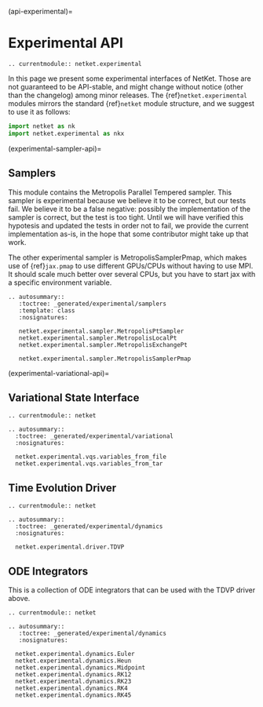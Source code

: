 (api-experimental)=

# Experimental API

```{eval-rst}
.. currentmodule:: netket.experimental
```

In this page we present some experimental interfaces of NetKet.
Those are not guaranteed to be API-stable, and might change without notice (other than the
changelog) among minor releases.
The {ref}`netket.experimental` modules mirrors the standard {ref}`netket` module structure,
and we suggest to use it as follows:

```python
import netket as nk
import netket.experimental as nkx
```

(experimental-sampler-api)=

## Samplers

This module contains the Metropolis Parallel Tempered sampler.
This sampler is experimental because we believe it to be correct, but our tests
fail. We believe it to be a false negative: possibly the implementation of the
sampler is correct, but the test is too tight.
Until we will have verified this hypotesis and updated the tests in order not
to fail, we provide the current implementation as-is, in the hope that some
contributor might take up that work.

The other experimental sampler is MetropolisSamplerPmap, which makes use of {ref}`jax.pmap`
to use different GPUs/CPUs without having to use MPI. It should scale much better over
several CPUs, but you have to start jax with a specific environment variable.

```{eval-rst}
.. autosummary::
   :toctree: _generated/experimental/samplers
   :template: class
   :nosignatures:

   netket.experimental.sampler.MetropolisPtSampler
   netket.experimental.sampler.MetropolisLocalPt
   netket.experimental.sampler.MetropolisExchangePt

   netket.experimental.sampler.MetropolisSamplerPmap
```

(experimental-variational-api)=

## Variational State Interface

```{eval-rst}
.. currentmodule:: netket
```

```{eval-rst}
.. autosummary::
  :toctree: _generated/experimental/variational
  :nosignatures:

  netket.experimental.vqs.variables_from_file
  netket.experimental.vqs.variables_from_tar

```

## Time Evolution Driver

```{eval-rst}
.. currentmodule:: netket
```

```{eval-rst}
.. autosummary::
  :toctree: _generated/experimental/dynamics
  :nosignatures:

  netket.experimental.driver.TDVP

```

## ODE Integrators

This is a collection of ODE integrators that can be used with the TDVP
driver above.

```{eval-rst}
.. currentmodule:: netket
```

```{eval-rst}
.. autosummary::
   :toctree: _generated/experimental/dynamics
   :nosignatures:

  netket.experimental.dynamics.Euler
  netket.experimental.dynamics.Heun
  netket.experimental.dynamics.Midpoint
  netket.experimental.dynamics.RK12
  netket.experimental.dynamics.RK23
  netket.experimental.dynamics.RK4
  netket.experimental.dynamics.RK45
```
